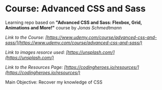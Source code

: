 # Course: Advanced CSS and Sass

Learning repo based on **"Advanced CSS and Sass: Flexbox, Grid, Animations and More!"** course by _Jonas Schmedtmann_

_Link to the Course: [https://www.udemy.com/course/advanced-css-and-sass/](https://www.udemy.com/course/advanced-css-and-sass/)_

_Link to images resorce used: [https://unsplash.com/](https://unsplash.com/)_

_Link to the Resources Page: [https://codingheroes.io/resources/](https://codingheroes.io/resources/)_

Main Objective: Recover my knowledge of CSS
